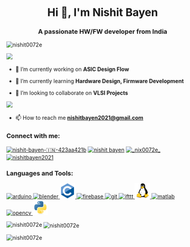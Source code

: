 
<h1 align="center">Hi 👋, I'm Nishit Bayen</h1>
<h3 align="center">A passionate HW/FW developer from India</h3>




<p align="left"> <img src="https://komarev.com/ghpvc/?username=nishit0072e&label=Profile%20views&color=0e75b6&style=flat" alt="nishit0072e" /> </p>
<p align="left"> <img src="https://badgen.net/badge/hey/What's up?/red?icon=twitter" /> </p>
<!--!\[my badge\](https://badgen.net/badge/hey/What's up?/red?icon=twitter)-->

- 🔭 I’m currently working on **ASIC Design Flow**

- 🌱 I’m currently learning **Hardware Design, Firmware Development**

- 👯 I’m looking to collaborate on **VLSI Projects**

<p align="left"> <img src="https://badgen.net/badge/Gmail/nishitbayen2021@gmail.com/blue?icon=gmail" /> </p>

- 📫 How to reach me **nishitbayen2021@gmail.com**

<h3 align="left">Connect with me:</h3>
<p align="left">
<a href="https://linkedin.com/in/nishit-bayen-🇮🇳-423aa421b" target="blank"><img align="center" src="https://raw.githubusercontent.com/rahuldkjain/github-profile-readme-generator/master/src/images/icons/Social/linked-in-alt.svg" alt="nishit-bayen-🇮🇳-423aa421b" height="30" width="40" /></a>
<a href="https://fb.com/nishit bayen" target="blank"><img align="center" src="https://raw.githubusercontent.com/rahuldkjain/github-profile-readme-generator/master/src/images/icons/Social/facebook.svg" alt="nishit bayen" height="30" width="40" /></a>
<a href="https://instagram.com/_nix0072e_" target="blank"><img align="center" src="https://raw.githubusercontent.com/rahuldkjain/github-profile-readme-generator/master/src/images/icons/Social/instagram.svg" alt="_nix0072e_" height="30" width="40" /></a>
<a href="https://auth.geeksforgeeks.org/user/nishitbayen2021" target="blank"><img align="center" src="https://raw.githubusercontent.com/rahuldkjain/github-profile-readme-generator/master/src/images/icons/Social/geeks-for-geeks.svg" alt="nishitbayen2021" height="30" width="40" /></a>
</p>

<h3 align="left">Languages and Tools:</h3>
<p align="left"> <a href="https://www.arduino.cc/" target="_blank" rel="noreferrer"> <img src="https://cdn.worldvectorlogo.com/logos/arduino-1.svg" alt="arduino" width="40" height="40"/> </a> <a href="https://www.blender.org/" target="_blank" rel="noreferrer"> <img src="https://download.blender.org/branding/community/blender_community_badge_white.svg" alt="blender" width="40" height="40"/> </a> <a href="https://www.cprogramming.com/" target="_blank" rel="noreferrer"> <img src="https://raw.githubusercontent.com/devicons/devicon/master/icons/c/c-original.svg" alt="c" width="40" height="40"/> </a> <a href="https://firebase.google.com/" target="_blank" rel="noreferrer"> <img src="https://www.vectorlogo.zone/logos/firebase/firebase-icon.svg" alt="firebase" width="40" height="40"/> </a> <a href="https://git-scm.com/" target="_blank" rel="noreferrer"> <img src="https://www.vectorlogo.zone/logos/git-scm/git-scm-icon.svg" alt="git" width="40" height="40"/> </a> <a href="https://ifttt.com/" target="_blank" rel="noreferrer"> <img src="https://www.vectorlogo.zone/logos/ifttt/ifttt-ar21.svg" alt="ifttt" width="40" height="40"/> </a> <a href="https://www.linux.org/" target="_blank" rel="noreferrer"> <img src="https://raw.githubusercontent.com/devicons/devicon/master/icons/linux/linux-original.svg" alt="linux" width="40" height="40"/> </a> <a href="https://www.mathworks.com/" target="_blank" rel="noreferrer"> <img src="https://upload.wikimedia.org/wikipedia/commons/2/21/Matlab_Logo.png" alt="matlab" width="40" height="40"/> </a> <a href="https://opencv.org/" target="_blank" rel="noreferrer"> <img src="https://www.vectorlogo.zone/logos/opencv/opencv-icon.svg" alt="opencv" width="40" height="40"/> </a> <a href="https://www.python.org" target="_blank" rel="noreferrer"> <img src="https://raw.githubusercontent.com/devicons/devicon/master/icons/python/python-original.svg" alt="python" width="40" height="40"/> </a> </p>

<p><img align="left" src="https://github-readme-stats.vercel.app/api/top-langs?username=nishit0072e&show_icons=true&locale=en&layout=compact" alt="nishit0072e" /></p>

<p>&nbsp;<img align="center" src="https://github-readme-stats.vercel.app/api?username=nishit0072e&show_icons=true&locale=en" alt="nishit0072e" /></p>

<p><img align="center" src="https://github-readme-streak-stats.herokuapp.com/?user=nishit0072e&" alt="nishit0072e" /></p>

<!--
nishit0072e/nishit0072e is a ✨ special ✨ repository because its `README.md` (this file) appears on your GitHub profile.
You can click the Preview link to take a look at your changes.
-->
